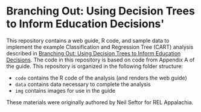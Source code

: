 # Branching Out: Using Decision Trees to Inform Education Decisions'

This repository contains a web guide, R code, and sample data to implement 
the example Classification and Regression Tree (CART) analysis described 
in [Branching Out: Using Decision Trees to Inform Education Decisions](https://ies.ed.gov/ncee/edlabs/projects/project.asp?projectID=6689).
The code in this repository is based on code from Appendix A of the guide.
This repository is organized in the following folder structure:

- `code` contains the R code of the analysis (and renders the web guide)
- `data` contains data necessary to complete the analysis
- `img` contains images for use in the guide

These materials were originally authored by Neil Seftor for REL Appalachia.
